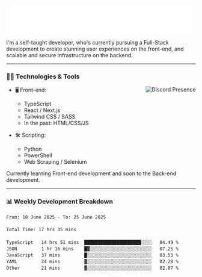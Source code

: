 <img src="assets/wave.svg" alt=":wave:" />

I'm a self-taught developer, who's currently pursuing a Full-Stack development to create stunning user experiences on the front-end, and scalable and secure infrastructure on the backend.

---

### 🧑‍💻 Technologies & Tools

<a href="https://discord.com/users/414304208649453568" target="_blank" rel="nofollow">
   <img src="https://lanyard-profile-readme.vercel.app/api/414304208649453568?idleMessage=Probably%20doing%20something%20else..." alt="Discord Presence" align="right">
</a>

- 🖥️ Front-end:

  - TypeScript
  - React / Next.js
  - Tailwind CSS / SASS
  - In the past: HTML/CSS/JS

- 🛠 Scripting:

  - Python
  - PowerShell
  - Web Scraping / Selenium

Currently learning Front-end development and soon to the Back-end development.

---

### 📊 Weekly Development Breakdown

<!--START_SECTION:waka-->

```txt
From: 18 June 2025 - To: 25 June 2025

Total Time: 17 hrs 35 mins

TypeScript   14 hrs 51 mins  █████████████████████░░░░   84.49 %
JSON         1 hr 16 mins    █▓░░░░░░░░░░░░░░░░░░░░░░░   07.25 %
JavaScript   37 mins         █░░░░░░░░░░░░░░░░░░░░░░░░   03.53 %
YAML         24 mins         ▓░░░░░░░░░░░░░░░░░░░░░░░░   02.28 %
Other        21 mins         ▓░░░░░░░░░░░░░░░░░░░░░░░░   02.07 %
```

<!--END_SECTION:waka-->
